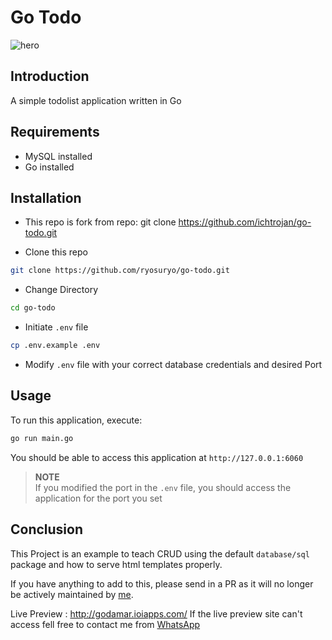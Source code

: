 # Go Todo
![hero](https://i.imgur.com/e7tOUCO.png)

## Introduction

A simple todolist application written in Go 

## Requirements
* MySQL installed
* Go installed

## Installation

* This repo is fork from repo:
git clone https://github.com/ichtrojan/go-todo.git

* Clone this repo 

```bash
git clone https://github.com/ryosuryo/go-todo.git
```

* Change Directory

```bash
cd go-todo
```

* Initiate `.env` file

```bash
cp .env.example .env
```

* Modify `.env` file with your correct database credentials and desired Port

## Usage

To run this application, execute:

```bash
go run main.go
```

You should be able to access this application at `http://127.0.0.1:6060`

>**NOTE**<br>
>If you modified the port in the `.env` file, you should access the application for the port you set

## Conclusion 

This Project is an example to teach CRUD using the default `database/sql` package and how to serve html templates properly.

If you have anything to add to this, please send in a PR as it will no longer be actively maintained by [me](https://github.com/ichtrojan).

Live Preview : http://godamar.ioiapps.com/
If the live preview site can't access fell free to contact me from [WhatsApp](https://api.whatsapp.com/send/?phone=6285799990062&text&type=phone_number&app_absent=0)